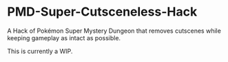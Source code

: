 # PMD-Super-Cutsceneless-Hack
A Hack of Pokémon Super Mystery Dungeon that removes cutscenes while keeping gameplay as intact as possible.

This is currently a WIP.
